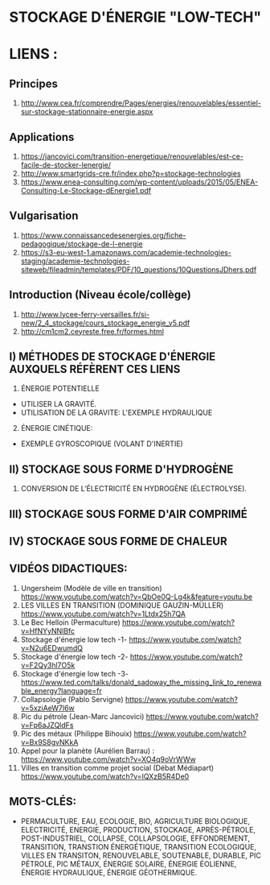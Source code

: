 STOCKAGE D'ÉNERGIE "LOW-TECH"
===


LIENS :
===

## Principes
1. <http://www.cea.fr/comprendre/Pages/energies/renouvelables/essentiel-sur-stockage-stationnaire-energie.aspx>

## Applications
1. <https://jancovici.com/transition-energetique/renouvelables/est-ce-facile-de-stocker-lenergie/>
2. <http://www.smartgrids-cre.fr/index.php?p=stockage-technologies>
3. <https://www.enea-consulting.com/wp-content/uploads/2015/05/ENEA-Consulting-Le-Stockage-dEnergie1.pdf>

## Vulgarisation
1. <https://www.connaissancedesenergies.org/fiche-pedagogique/stockage-de-l-energie>
2. <https://s3-eu-west-1.amazonaws.com/academie-technologies-staging/academie-technologies-siteweb/fileadmin/templates/PDF/10_questions/10QuestionsJDhers.pdf>

## Introduction (Niveau école/collège)
1. <http://www.lycee-ferry-versailles.fr/si-new/2_4_stockage/cours_stockage_energie_v5.pdf>
2. <http://cm1cm2.ceyreste.free.fr/formes.html>

## I) MÉTHODES DE STOCKAGE D'ÉNERGIE AUXQUELS RÉFÈRENT CES LIENS

1. ÉNERGIE POTENTIELLE
  - UTILISER LA GRAVITÉ.
  - UTILISATION DE LA GRAVITE: L'EXEMPLE HYDRAULIQUE
2. ÉNERGIE CINÉTIQUE:
  - EXEMPLE GYROSCOPIQUE (VOLANT D'INERTIE)

## II) STOCKAGE SOUS FORME D'HYDROGÈNE
1. CONVERSION DE L’ÉLECTRICITÉ EN HYDROGÈNE (ÉLECTROLYSE).

## III) STOCKAGE SOUS FORME D'AIR COMPRIMÉ

## IV) STOCKAGE SOUS FORME DE CHALEUR



## VIDÉOS DIDACTIQUES:
 1. Ungersheim (Modèle de ville en transition) <https://www.youtube.com/watch?v=QbOe0Q-Lg4k&feature=youtu.be>
 2. LES VILLES EN TRANSITION (DOMINIQUE GAUZIN-MÜLLER) <https://www.youtube.com/watch?v=1Ltdx25h7QA>
 3. Le Bec Helloin (Permaculture) <https://www.youtube.com/watch?v=HfNYyNNlBfc>
 4. Stockage d'énergie low tech -1- <https://www.youtube.com/watch?v=N2u6EDwumdQ>
 5. Stockage d'énergie low tech -2- <https://www.youtube.com/watch?v=F2Qy3hl7O5k>
 6. Stockage d'énergie low tech -3- <https://www.ted.com/talks/donald_sadoway_the_missing_link_to_renewable_energy?language=fr>
 7. Collapsologie (Pablo Servigne) <https://www.youtube.com/watch?v=5xziAeW7l6w>
 8. Pic du pétrole (Jean-Marc Jancovici) <https://www.youtube.com/watch?v=Fp6aJZQldFs>
 8. Pic des métaux (Philippe Bihouix) <https://www.youtube.com/watch?v=Bx9S8gvNKkA>
 10. Appel pour la planète (Aurélien Barrau) : <https://www.youtube.com/watch?v=XO4q9oVrWWw>
 11. Villes en transition comme projet social (Débat Médiapart) <https://www.youtube.com/watch?v=IQXzB5R4De0>



## MOTS-CLÉS:
- PERMACULTURE, EAU,  ECOLOGIE, BIO, AGRICULTURE BIOLOGIQUE, ELECTRICITÉ, ENERGIE, PRODUCTION, STOCKAGE, APRÈS-PÉTROLE, POST-INDUSTRIEL, COLLAPSE, COLLAPSOLOGIE, EFFONDREMENT, TRANSITION, TRANSTION ÉNERGÉTIQUE, TRANSITION ECOLOGIQUE, VILLES EN TRANSITON, RENOUVELABLE, SOUTENABLE, DURABLE, PIC PÉTROLE, PIC MÉTAUX, ÉNERGIE SOLAIRE, ÉNERGIE ÉOLIENNE, ÉNERGIE HYDRAULIQUE, ÉNERGIE GÉOTHERMIQUE.
